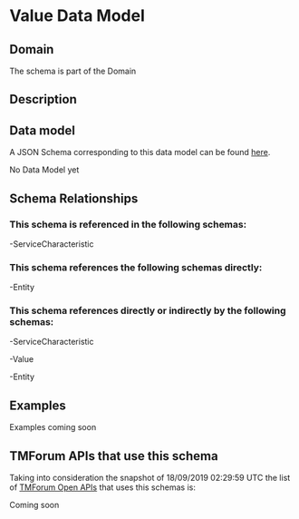 # Value Data Model

## Domain

The  schema is part of the  Domain

## Description



## Data model

A JSON Schema corresponding to this data model can be found
[here](https://github.com/tmforum-rand/schemas/blob/master/Common/Value.schema.json).

No Data Model yet

## Schema Relationships

### This schema is referenced in the following schemas:

-ServiceCharacteristic

### This schema references the following schemas directly:

-Entity

### This schema references directly or indirectly by the following schemas:

-ServiceCharacteristic

-Value

-Entity



## Examples

Examples coming soon

## TMForum APIs that use this schema

Taking into consideration the snapshot of 18/09/2019 02:29:59 UTC the list of [TMForum Open APIs](https://www.tmforum.org/open-apis/) that uses this schemas is:

Coming soon